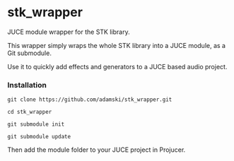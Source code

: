 stk_wrapper
==========

JUCE module wrapper for the STK library.

This wrapper simply wraps the whole STK library into a JUCE module, as a Git submodule.

Use it to quickly add effects and generators to a JUCE based audio project. 

### Installation

```git clone https://github.com/adamski/stk_wrapper.git```

```cd stk_wrapper```

```git submodule init```

```git submodule update```

Then add the module folder to your JUCE project in Projucer. 

